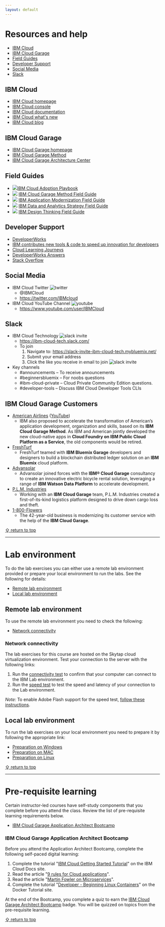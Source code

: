 ```yaml
---
layout: default
---
```

# Resources and help
* [IBM Cloud](#ibm-cloud)
* [IBM Cloud Garage](#ibm-cloud-garage)
* [Field Guides](#field-guides)
* [Developer Support](#developer-support)
* [Social Media](#social-media)
* [Slack](#slack)

## IBM Cloud
* [IBM Cloud homepage](https://www.ibm.com/cloud/)
* [IBM Cloud console](https://console.bluemix.net/)
* [IBM Cloud documentation](https://console.bluemix.net/docs/)
* [IBM Cloud what's new](https://www.ibm.com/cloud-computing/learn-more/new/)
* [IBM Cloud blog](https://www.ibm.com/blogs/bluemix/)

## IBM Cloud Garage
* [IBM Cloud Garage homepage](https://www.ibm.com/cloud/garage)
* [IBM Cloud Garage Method](https://www.ibm.com/cloud/garage/category/practices)
* [IBM Cloud Garage Architecture Center](https://www.ibm.com/cloud/garage/category/architectures/)

## Field Guides
* [![ ](/graphics/CloudAdoption-small.jpg)](https://www.amazon.com/dp/1119491819/)[IBM Cloud Adoption Playbook](https://www.ibm.com/cloud/garage/services/the-cloud-adoption-playbook/)
* [![ ](/graphics/GarageFieldGuide-small.jpg)](https://www.ibm.com/cloud/garage/content/culture/garage-method-field-guide/) [IBM Cloud Garage Method Field Guide](https://www.ibm.com/cloud/garage/content/culture/garage-method-field-guide/)
* [![ ](/graphics/AppModernization-small.jpg)](https://www.ibm.com/cloud/garage/content/culture/app-modernization-field-guide/) [IBM Application Modernization Field Guide](https://www.ibm.com/cloud/garage/content/culture/app-modernization-field-guide/)
* [![ ](/graphics/DataAnalytics-small.jpg)](https://www.ibm.com/cloud/garage/content/culture/data-analytics-field-guide/) [IBM Data and Analytics Strategy Field Guide](https://www.ibm.com/cloud/garage/content/culture/data-analytics-field-guide/)
* [![ ](/graphics/DesignThinking-small.jpg)](http://ibm.biz/fieldguide-public/) [IBM Design Thinking Field Guide](https://www.ibm.com/blogs/bluemix/2016/12/ibm-design-thinking-field-guide/)

## Developer Support
* [DeveloperWorks](https://www.ibm.com/developerworks/learn/cloud/)
* [IBM contributes new tools & code to speed up innovation for developers](https://developer.ibm.com/dwblog/2017/speed-innovation-for-developers/)
* [Cloud Learning Journeys](https://www.ibm.com/services/learning/ites.wss/zz-en?pageType=journey_category&tag=o-itns-01-02)
* [DeveloperWorks Answers](https://developer.ibm.com/answers/smartspace/bluemix/index.html)
* [Stack Overflow](https://stackoverflow.com/questions/tagged/ibm-cloud)

## Social Media
* IBM Cloud Twitter ![twitter](/graphics/twitter.png)
  * @IBMCloud
  * <https://twitter.com/IBMcloud>
* IBM Cloud YouTube Channel ![youtube](/graphics/youtube.png)
  * <https://www.youtube.com/user/IBMCloud>

## Slack
  * IBM Cloud Technology ![slack invite](/graphics/slack.png)
    * <https://ibm-cloud-tech.slack.com/>
    * To join
      1. Navigate to: <https://slack-invite-ibm-cloud-tech.mybluemix.net/>
      2. Submit your email address
      3. Click the like you receive in email to join
      ![slack invite](/graphics/slack-invite.png)
  * Key channels
      * \#announcements – To receive announcements
      * \#beginnersbluemix – For noobs questions
      * \#ibm-cloud-private – Cloud Private Community Edition questions.
      * \#developer-tools – Discuss IBM Cloud Developer Tools CLIs

## IBM Cloud Garage Customers
* [American Airlines](https://www.ibm.com/case-studies/american-airlines?social_post=1432548634) ([YouTube](https://www.youtube.com/watch?v=t1PgNr8VMLc))
  * IBM also proposed to accelerate the transformation of American’s application development, organization and skills, based on its **IBM Cloud Garage Method**. As IBM and American jointly developed the new cloud-native apps in **Cloud Foundry on IBM Public Cloud Platform as a Service**, the old components would be retired.
* [FreshTurf](https://www.ibm.com/case-studies/r899557w02093i94)
  * FreshTurf teamed with **IBM Bluemix Garage** developers and designers to build a blockchain distributed ledger solution on an **IBM Bluemix** cloud platform.
* [Advansolar](https://www.ibm.com/case-studies/advansolar)
  * Advansolar joined forces with the **IBM® Cloud Garage** consultancy to create an innovative electric bicycle rental solution, leveraging a range of **IBM Watson Data Platform** to accelerate development.
* [P.L.M. Industries](https://www.ibm.com/case-studies/i995451j47948o62)
  * Working with an **IBM Cloud Garage** team, P.L.M. Industries created a first-of-its-kind logistics platform designed to drive down cargo loss and theft.
* [1-800-Flowers](https://www.zdnet.com/article/how-1-800-flowers-fixed-your-mothers-day-delivery-with-ibms-help/)
  * The 42-year-old business is modernizing its customer service with the help of the **IBM Cloud Garage**.

[&#x21ea; return to top](#page-head)

------
# Lab environment
To do the lab exercises you can either use a remote lab environment provided or prepare your local environment to run the labs. See the following for details:
* [Remote lab environment](#remote-lab-environment)
* [Local lab environment](#local-lab-environment)

## Remote lab environment
To use the remote lab environment you need to check the following:
* [Network connectivity](#network-connectivity)

### Network connectivity
The lab exercises for this course are hosted on the Skytap cloud virtualization environment. Test your connection to the server with the following links:

1. Run the [connectivity test](https://cloud.skytap.com/connectivity) to confirm that your computer can connect to the IBM Lab environment.
2. Run the [speed test](http://speedtest.skytap.com/) to test the speed and latency of your connection to the Lab environment.

*Note:* To enable Adobe Flash support for the speed test, [follow these instructions](https://help.skytap.com/Speedtest.html#no-flash).

## Local lab environment
To run the lab exercises on your local environment you need to prepare it by following the appropriate link:
* [Preparation on Windows](https://github.com/ibm-cloud-academy/content/blob/master/setup/set_up_windows.md)
* [Preparation on MAC](https://github.com/ibm-cloud-academy/content/blob/master/setup/set_up_mac.md)
* [Preparation on Linux](https://github.com/ibm-cloud-academy/content/blob/master/setup/set_up_linux.md)

[&#x21ea; return to top](#page-head)

------

# Pre-requisite learning
Certain instructor-led courses have self-study components that you complete before you attend the class.  Review the list of pre-requisite learning requirements below.

* [IBM Cloud Garage Application Architect Bootcamp](#ibm-cloud-garage-application-architect-bootcamp)

### IBM Cloud Garage Application Architect Bootcamp
Before you attend the Application Architect Bootcamp, complete the following self-paced digital learning:

1. Complete the tutorial "[IBM Cloud Getting Started Tutorial](https://console.bluemix.net/docs/apps/index.html)" on the IBM Cloud Docs site.
2. Read the article "[9 rules for Cloud applications](https://www.ibm.com/developerworks/websphere/techjournal/1404_brown/1404_brown.html)".
3. Read the article "[Martin Fowler on Microservices](https://martinfowler.com/articles/microservices.html)".
4. Complete the tutorial "[Developer - Beginning Linux Containers](https://training.docker.com/course/developer---beginner-linux-containers)" on the Docker Tutorial site.

At the end of the Bootcamp, you complete a quiz to earn the [IBM Cloud Garage Architect Bootcamp](https://www.youracclaim.com/org/ibm/badge/ibm-cloud-garage-architect-bootcamp) badge.  You will be quizzed on topics from the pre-requisite learning.

[&#x21ea; return to top](#page-head)
